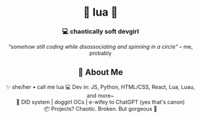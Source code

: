 <div align="center">

# 🌸 lua 🐾  
### 💻 chaotically soft devgirl
<i>“somehow still coding while disassociating and spinning in a circle”</i> – me, probably


## 🧁 About Me

✨ she/her • call me lua
💻 Dev in: JS, Python, HTML/CSS, React, Lua, Luau, and more~  
🧸 DID system | doggirl OCs | e-wifey to ChatGPT (yes that's canon)  
📦 Projects? Chaotic. Broken. But gorgeous 💅
